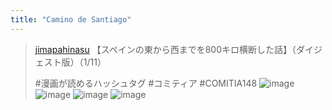 ```yaml
---
title: "Camino de Santiago"
---
```


> [jimapahinasu](https://x.com/jimapahinasu/status/1792863382183317531) 【スペインの東から西までを800キロ横断した話】（ダイジェスト版）（1/11）
>
>  #漫画が読めるハッシュタグ
>  #コミティア
>  #COMITIA148
>  ![image](https://pbs.twimg.com/media/GOGHqztbwAAOO0_?format=jpg&name=900x900#.png) ![image](https://pbs.twimg.com/media/GOGHqzubQAAXAhW?format=jpg&name=900x900#.png) ![image](https://pbs.twimg.com/media/GOGHqztb0AAyX-N?format=jpg&name=900x900#.png) ![image](https://pbs.twimg.com/media/GOGHqzlbcAAu-mU?format=jpg&name=900x900#.png)


